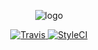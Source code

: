 <p align="center">
    <img title="logo" src="https://user-images.githubusercontent.com/968394/34780020-9fbfc4cc-f62a-11e7-9115-5356273a8358.png" />
</p>

<p align="center">
  <a href="https://travis-ci.org/diwms/express-me">
      <img src="https://img.shields.io/travis/diwms/express-me.svg?style=flat-square" alt="Travis" />
    </a> 
  <a href="https://styleci.io/repos/115021665">
      <img src="https://styleci.io/repos/115021665/shield" alt="StyleCI" />
    </a>
</p>
